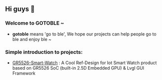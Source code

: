 ## Hi guys 👋

### Welcome to GOTOBLE ~

- **gotoble** means 'go to ble', We hope our projects can help people go to ble and enjoy ble ~

### Simple introduction to projects:

- [GR5526-Smart-Watch](https://github.com/gotoble/GR5526-Smart-Watch) : A Cool Ref-Design for Iot Smart Watch product based on GR5526 SoC (built-in 2.5D Embedded GPU) & Lvgl GUI Framework  





<!--

**Here are some ideas to get you started:**

🙋‍♀️ A short introduction - what is your organization all about?
🌈 Contribution guidelines - how can the community get involved?
👩‍💻 Useful resources - where can the community find your docs? Is there anything else the community should know?
🍿 Fun facts - what does your team eat for breakfast?
🧙 Remember, you can do mighty things with the power of [Markdown](https://docs.github.com/github/writing-on-github/getting-started-with-writing-and-formatting-on-github/basic-writing-and-formatting-syntax)
-->

